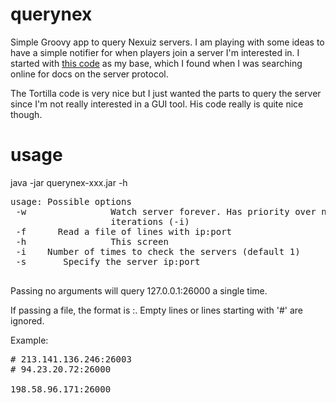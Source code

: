 querynex
========

Simple Groovy app to query Nexuiz servers. I am playing with some ideas to have a simple notifier for when players join a server I'm interested in. I started with [this code](https://code.google.com/p/tortilla/) as my base, which I found when I was searching online for docs on the server protocol. 

The Tortilla code is very nice but I just wanted the parts to query the server since I'm not really interested in a GUI tool. His code really is quite nice though.

usage
=====
java -jar querynex-xxx.jar -h
<pre>
usage: Possible options
 -w                Watch server forever. Has priority over number of
                   iterations (-i)
 -f <filename>     Read a file of lines with ip:port
 -h                This screen
 -i <iterations>   Number of times to check the servers (default 1)
 -s <ip:port>      Specify the server ip:port
 </pre>

Passing no arguments will query 127.0.0.1:26000 a single time.

If passing a file, the format is <ip>:<port>. Empty lines or lines starting with '#' are ignored. 

Example:
<pre>
# 213.141.136.246:26003
# 94.23.20.72:26000

198.58.96.171:26000
</pre>
